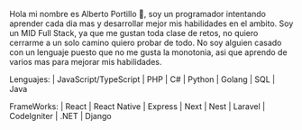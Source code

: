 Hola mi nombre es Alberto Portillo 🖖, soy un programador intentando aprender cada dia mas y desarrollar mejor mis habilidades en el ambito.
Soy un MID Full Stack, ya que me gustan toda clase de retos, no quiero cerrarme a un solo camino quiero probar de todo.
No soy alguien casado con un lenguaje puesto que no me gusta la monotonia, asi que aprendo de varios mas para mejorar mis habilidades.

Lenguajes:
  | JavaScript/TypeScript
  | PHP
  | C#
  | Python
  | Golang
  | SQL
  | Java
  
FrameWorks:
  | React
  | React Native
  | Express
  | Next
  | Nest
  | Laravel
  | CodeIgniter
  | .NET
  | Django
 
